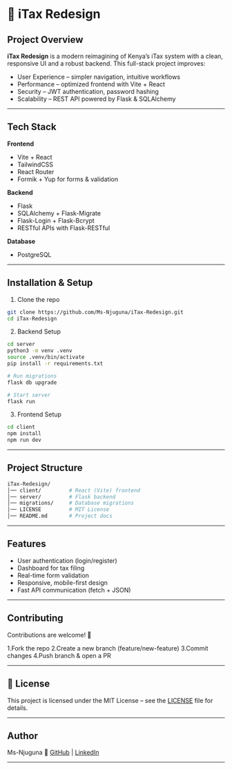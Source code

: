 # 📌 iTax Redesign

## Project Overview

**iTax Redesign** is a modern reimagining of Kenya’s iTax system with a clean, responsive UI and a robust backend.
This full-stack project improves:

- User Experience – simpler navigation, intuitive workflows
- Performance – optimized frontend with Vite + React
- Security – JWT authentication, password hashing
- Scalability – REST API powered by Flask & SQLAlchemy

---

## Tech Stack

**Frontend**
- Vite + React
- TailwindCSS
- React Router
- Formik + Yup for forms & validation

**Backend**
- Flask
- SQLAlchemy + Flask-Migrate
- Flask-Login + Flask-Bcrypt
- RESTful APIs with Flask-RESTful

**Database**
- PostgreSQL

---

## Installation & Setup

1. Clone the repo

```bash
git clone https://github.com/Ms-Njuguna/iTax-Redesign.git
cd iTax-Redesign
```

2. Backend Setup

```bash
cd server
python3 -m venv .venv
source .venv/bin/activate
pip install -r requirements.txt

# Run migrations
flask db upgrade

# Start server
flask run
```

3. Frontend Setup

```bash
cd client
npm install
npm run dev
```

---

## Project Structure

```bash
iTax-Redesign/
│── client/         # React (Vite) frontend
│── server/         # Flask backend
│── migrations/     # Database migrations
│── LICENSE         # MIT License
│── README.md       # Project docs
```

---

## Features

- User authentication (login/register)
- Dashboard for tax filing
- Real-time form validation
- Responsive, mobile-first design
- Fast API communication (fetch + JSON)

---

## Contributing

Contributions are welcome! 🎉

1.Fork the repo
2.Create a new branch (feature/new-feature)
3.Commit changes
4.Push branch & open a PR

---

## 📜 License

This project is licensed under the MIT License – see the [LICENSE](LICENSE) file for details.

---

## Author

Ms-Njuguna
🔗 [GitHub](https://github.com/Ms-Njuguna) | [LinkedIn](https://www.linkedin.com/in/patricia-njuguna-76b697202?lipi=urn%3Ali%3Apage%3Ad_flagship3_profile_view_base_contact_details%3B%2BPOMa0NDSZuAZenR71jb4w%3D%3D)


---
